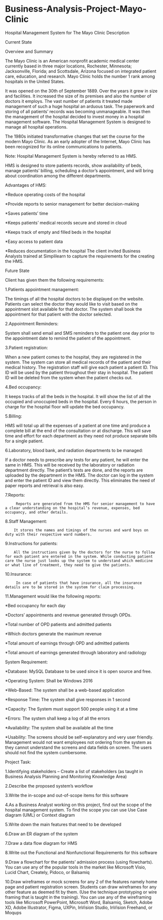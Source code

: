 # Business-Analysis-Project-Mayo-Clinic
Hospital Management System for The Mayo Clinic
Description

Current State

 

Overview and Summary

The Mayo Clinic is an American nonprofit academic medical center currently based in three major locations, Rochester, Minnesota; Jacksonville, Florida; and Scottsdale, Arizona focused on integrated patient care, education, and research. Mayo Clinic holds the number 1 rank among hospitals in the United States.

It was opened on the 30th of September 1889. Over the years it grew in size and facilities. It increased the size of its premises and also the number of doctors it employs. The vast number of patients it treated made management of such a huge hospital an arduous task. The paperwork and storing of all patients’ records was becoming unmanageable. It was then the management of the hospital decided to invest money in a hospital management software. The Hospital Management System is designed to manage all hospital operations.

The 1980s initiated transformative changes that set the course for the modern Mayo Clinic. As an early adopter of the Internet, Mayo Clinic has been recognized for its online communications to patients.

Note: Hospital Management System is hereby referred to as HMS.

HMS is designed to store patients records, show availability of beds, manage patients’ billing, scheduling a doctor’s appointment, and will bring about coordination among the different departments. 

Advantages of HMS:

*Reduce operating costs of the hospital

*Provide reports to senior management for better decision-making

*Saves patients’ time

*Keeps patients’ medical records secure and stored in cloud 

*Keeps track of empty and filled beds in the hospital

*Easy access to patient data

*Reduces documentation in the hospital
The client invited Business Analysts trained at Simplilearn to capture the requirements for the creating the HMS. 

 

Future State

Client has given them the following requirements:

1.Patients appointment management:

The timings of all the hospital doctors to be displayed on the website. Patients can select the doctor they would like to visit based on the appointment slot available for that doctor. The system shall book the appointment for that patient with the doctor selected.

2.Appointment Reminders:

System shall send email and SMS reminders to the patient one day prior to the appointment date to remind the patient of the appointment. 

3.Patient registration:

When a new patient comes to the hospital, they are registered in the system. The system can store all medical records of the patient and their medical history. The registration staff will give each patient a patient ID. This ID will be used by the patient throughout their stay in hospital. The patient ID will be deleted from the system when the patient checks out.

4.Bed occupancy:

It keeps tracks of all the beds in the hospital. It will show the list of all the occupied and unoccupied beds in the hospital. Every 6 hours, the person in charge for the hospital floor will update the bed occupancy. 

5.Billing:

HMS will total up all the expenses of a patient at one time and produce a complete bill at the end of the consultation or at discharge. This will save time and effort for each department as they need not produce separate bills for a single patient.

6.Laboratory, blood bank, and radiation departments to be managed:

If a doctor needs to prescribe any tests for any patient, he will enter the same in HMS. This will be received by the laboratory or radiation department directly. The patient’s tests are done, and the reports are uploaded by the department in the HMS. The doctor can log in the system and enter the patient ID and view them directly. This eliminates the need of paper reports and retrieval is also easy. 

7.Reports:                                                                                                              

         Reports are generated from the HMS for senior management to have a clear understanding on the hospital’s revenue, expenses, bed occupancy, and other details. 

8.Staff Management:                                                                                                                                     

        It stores the names and timings of the nurses and ward boys on duty with their respective ward numbers. 

9.Instructions for patients:

        All the instructions given by the doctors for the nurse to follow for each patient are entered in the system. While conducting patient care the nurse just looks up the system to understand which medicine or what line of treatment, they need to give the patients. 

10.Insurance:

         In case of patients that have insurance, all the insurance details are to be stored in the system for claim processing. 

11.Management would like the following reports:

*Bed occupancy for each day

*Doctors’ appointments and revenue generated through OPDs.

*Total number of OPD patients and admitted patients

*Which doctors generate the maximum revenue

*Total amount of earnings through OPD and admitted patients

*Total amount of earnings generated through laboratory and radiology


 

System Requirement:

*Database: MySQL Database to be used since it is open source and free.

*Operating System: Shall be Windows 2016 

*Web-Based: The system shall be a web-based application 

*Response Time: The system shall give responses in 1 second

*Capacity: The System must support 500 people using it at a time 

*Errors: The system shall keep a log of all the errors

*Availability: The system shall be available all the time

*Usability: The screens should be self-explanatory and very user friendly. Management would not want employees not ordering from the system as they cannot understand the screens and data fields on screen. The users should not find the system cumbersome. 

 

Project Task: 

 

1.Identifying stakeholders – Create a list of stakeholders (as taught in Business Analysis Planning and Monitoring Knowledge Area)

2.Describe the proposed system’s workflow

3.Write the in-scope and out-of-scope items for this software

4.As a Business Analyst working on this project, find out the scope of the hospital management system. To find the scope you can use Use Case diagram (UML) or Context diagram

5.Write down the main features that need to be developed

6.Draw an ER diagram of the system

7.Draw a data flow diagram for HMS 

8.Write out the Functional and Nonfunctional Requirements for this software

9.Draw a flowchart for the patients’ admission process (using flowcharts). You can use any of the popular tools in the market like Microsoft Visio, Lucid Chart, Creately, Pidoco, or Balsamiq

10.Draw wireframes or mock screens for any 2 of the features namely home page and patient registration screen. Students can draw wireframes for any other feature as deemed fit by them. (Use the technique prototyping or wire framing that is taught in the training). You can use any of the wireframing tools like Microsoft PowerPoint, Microsoft Word, Balsamiq, Sketch, Adobe XD, Adobe Illustrator, Figma, UXPin, InVision Studio, InVision Freehand, or Moqups
